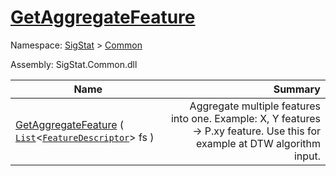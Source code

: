 # [GetAggregateFeature](./Signature-100663442.md)

Namespace: [SigStat]() > [Common](./../README.md)

Assembly: SigStat.Common.dll

| Name | Summary  |
| ------| -----------:|
| [GetAggregateFeature](./Signature-100663442.md) ( [`List`](https://docs.microsoft.com/en-us/dotnet/api/System.Collections.Generic.List-1)\<[`FeatureDescriptor`](./../FeatureDescriptor.md)> fs ) | Aggregate multiple features into one. Example: X, Y features -&gt; P.xy feature.  Use this for example at DTW algorithm input.
